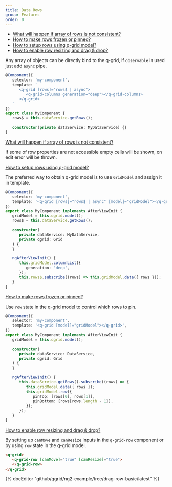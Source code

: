 ```yaml
---
title: Data Rows
group: Features
order: 0
---
```


- [What will happen if array of rows is not consistent?](#what-will-happen-if-array-of-rows-is-not-consistent)
- [How to make rows frozen or pinned?](#how-to-make-rows-frozen-or-pinned)
- [How to setup rows using q-grid model?](#how-to-setup-rows-using-qgrid-model)
- [How to enable row resizing and drag & drop?](#how-to-enable-row-resizing-and-drag-&-drop)

Any array of objects can be directly bind to the q-grid, if `observable` is used just add `async` pipe.

```typescript
@Component({
   selector: 'my-component',
   template: `
      <q-grid [rows]="rows$ | async">
         <q-grid-columns generation="deep"></q-grid-columns>
      </q-grid>
   `
})
export class MyComponent {
   rows$ = this.dataService.getRows();

   constructor(private dataService: MyDataService) {}
}
```

<a name="what-will-happen-if-array-of-rows-is-not-consistent" href="#what-will-happen-if-array-of-rows-is-not-consistent">
What will happen if array of rows is not consistent? 
</a>

If some of row properties are not accessible empty cells will be shown, on edit error will be thrown.

<a name="how-to-setup-rows-using-qgrid-model" href="#how-to-setup-rows-using-qgrid-model">
How to setup rows using q-grid model?
</a>

The preferred way to obtain q-grid model is to use `GridModel` and assign it in template.

```typescript
@Component({
   selector: 'my-component',
   template: '<q-grid [rows]="rows$ | async" [model]="gridModel"></q-grid>',
})
export class MyComponent implements AfterViewInit {
   gridModel = this.qgrid.model();
   rows$ = this.dataService.getRows();

   constructor(
      private dataService: MyDataService,
      private qgrid: Grid
   ) {
   }

   ngAfterViewInit() {
      this.gridModel.columnList({
         generation: 'deep',
      });
      this.rows$.subscribe((rows) => this.gridModel.data({ rows }));
   }
}
```
<a name="how-to-make-rows-frozen-or-pinned" href="#how-to-make-rows-frozen-or-pinned">
How to make rows frozen or pinned?
</a>

Use `row` state in the q-grid model to control which rows to pin.

```typescript
@Component({
   selector: 'my-component',
   template: '<q-grid [model]="gridModel"></q-grid>',
})
export class MyComponent implements AfterViewInit {
   gridModel = this.qgrid.model();

   constructor(
      private dataService: DataService,
      private qgrid: Grid
   ) {
   }

   ngAfterViewInit() {
      this.dataService.getRows().subscribe((rows) => {
         this.gridModel.data({ rows });
         this.gridModel.row({
            pinTop: [rows[0], rows[1]],
            pinBottom: [rows[rows.length - 1]],
         });
      });
   }
}
```
<a name="how-to-enable-row-resizing-and-drag-&-drop" href="#how-to-enable-row-resizing-and-drag-&-drop">
How to enable row resizing and drag & drop?
</a>

By setting up `canMove` and `canResize` inputs in the `q-grid-row` component or by using `row` state in the q-grid model.

```html
<q-grid>
   <q-grid-row [canMove]="true" [canResize]="true">
   </q-grid-row>
</q-grid>
```

{% docEditor "github/qgrid/ng2-example/tree/drag-row-basic/latest" %}
